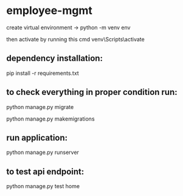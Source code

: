 # employee-mgmt

create virtual environment -> python -m venv env

then activate by running this cmd venv\Scripts\activate

dependency installation:
------------------------
pip install -r requirements.txt

to check everything in proper condition run:
--------------------------------------------

python manage.py migrate

python manage.py makemigrations

run application:
-----------------

python manage.py runserver

to test api endpoint:
---------------------
python manage.py test home


